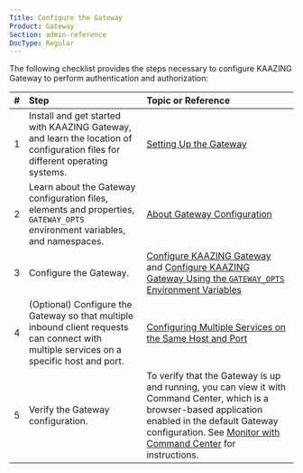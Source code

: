 ```yaml
---
Title: Configure the Gateway
Product: Gateway
Section: admin-reference
DocType: Regular
---
```


The following checklist provides the steps necessary to configure KAAZING Gateway to perform authentication and authorization:

| \# | Step                                                                                                                                      | Topic or Reference                                                                                                                                                                                                                                       |
|:---|:------------------------------------------------------------------------------------------------------------------------------------------|:---------------------------------------------------------------------------------------------------------------------------------------------------------------------------------------------------------------------------------------------------------|
| 1  | Install and get started with KAAZING Gateway, and learn the location of configuration files for different operating systems.              | [Setting Up the Gateway](../about/setup-guide.md)                                                                                                                                                                                                        |
| 2  | Learn about the Gateway configuration files, elements and properties, `GATEWAY_OPTS` environment variables, and namespaces.               | [About Gateway Configuration](c_configure_gateway_concepts.md)                                                                                                                                                                                           |
| 3  | Configure the Gateway.                                                                                                                    | [Configure KAAZING Gateway](p_configure_gateway_files.md) and [Configure KAAZING Gateway Using the `GATEWAY_OPTS` Environment Variables](p_configure_gateway_opts.md)                                                                                    |
| 4  | (Optional) Configure the Gateway so that multiple inbound client requests can connect with multiple services on a specific host and port. | [Configuring Multiple Services on the Same Host and Port](c_configure_gateway_multiple_services.md#configuring-multiple-services-on-the-same-host-and-port)                                                                                              |
| 5  | Verify the Gateway configuration.                                                                                                         | To verify that the Gateway is up and running, you can view it with Command Center, which is a browser-based application enabled in the default Gateway configuration. See [Monitor with Command Center](../management/p_monitor_cc.md) for instructions. |
